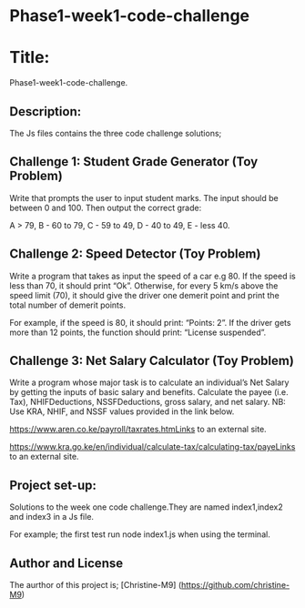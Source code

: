 # Phase1-week1-code-challenge

  # Title:
Phase1-week1-code-challenge.

   ## Description:
   The Js files contains the three code challenge solutions;

## Challenge 1: Student Grade Generator (Toy Problem)
Write that prompts the user to input student marks. The input should be between 0 and 100. Then output the correct grade: 

A > 79, B - 60 to 79, C -  59 to 49, D - 40 to 49, E - less 40.

 

## Challenge 2: Speed Detector (Toy Problem)
Write a program that takes as input the speed of a car e.g 80. If the speed is less than 70, it should print “Ok”. Otherwise, for every 5 km/s above the speed limit (70), it should give the driver one demerit point and print the total number of demerit points.

For example, if the speed is 80, it should print: “Points: 2”. If the driver gets more than 12 points, the function should print: “License suspended”.

 

## Challenge 3: Net Salary Calculator (Toy Problem)
Write a program whose major task is to calculate an individual’s Net Salary by getting the inputs of basic salary and benefits. Calculate the payee (i.e. Tax), NHIFDeductions, NSSFDeductions, gross salary, and net salary. 
NB: Use KRA, NHIF, and NSSF values provided in the link below.

https://www.aren.co.ke/payroll/taxrates.htmLinks to an external site.  

https://www.kra.go.ke/en/individual/calculate-tax/calculating-tax/payeLinks to an external site.


   ## Project set-up:
Solutions to the week one code challenge.They are named index1,index2 and index3 in a Js file.
<!-- For each challenge,run node index.js .Remember to include the number responsible for each test. -->
For example; the first test run node index1.js when using the terminal.



   ## Author and License
   The aurthor of this project is;
   [Christine-M9]
   (https://github.com/christine-M9)


   